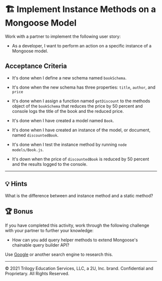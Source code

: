 # 🏗️ Implement Instance Methods on a Mongoose Model

Work with a partner to implement the following user story:

* As a developer, I want to perform an action on a specific instance of a Mongoose model.

## Acceptance Criteria

* It's done when I define a new schema named `bookSchema`.

* It's done when the new schema has three properties: `title`, `author`, and `price`

* It's done when I assign a function named `getDiscount` to the methods object of the `bookSchema` that reduces the price by 50 percent and console logs the title of the book and the reduced price.

* It's done when I have created a model named `Book`.

* It's done when I have created an instance of the model, or document, named `discountedBook`.

* It's done when I test the instance method by running `node models/Book.js`.

* It's down when the price of `discountedBook` is reduced by 50 percent and the results logged to the console.

---

## 💡 Hints

What is the difference between and instance method and a static method?

## 🏆 Bonus

If you have completed this activity, work through the following challenge with your partner to further your knowledge:

* How can you add query helper methods to extend Mongoose's chainable query builder API?

Use [Google](https://www.google.com) or another search engine to research this.

---
© 2021 Trilogy Education Services, LLC, a 2U, Inc. brand. Confidential and Proprietary. All Rights Reserved.
